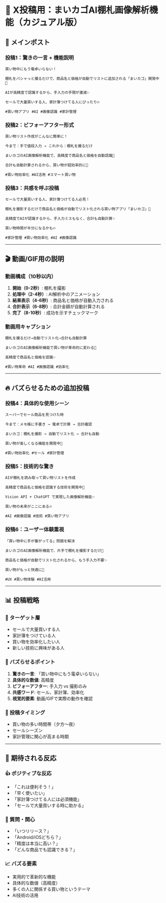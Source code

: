 # 📱 X投稿用：まいカゴAI棚札画像解析機能（カジュアル版）

## 🚀 メインポスト

### 投稿1：驚きの一言 + 機能説明
```
買い物中にもう電卓いらない！

棚札をパシャっと撮るだけで、商品名と価格が自動でリストに追加される「まいカゴ」開発中📱

AIが高精度で認識するから、手入力の手間が激減✨

セールで大量買いする人、家計簿つけてる人にぴったり🔥

#買い物アプリ #AI #画像認識 #家計管理
```

### 投稿2：ビフォーアフター形式
```
買い物リスト作成がこんなに簡単に！

今まで：手で値段入力 → これから：棚札を撮るだけ

まいカゴのAI画像解析機能で、高精度で商品名と価格を自動認識📸

合計も自動計算されるから、買い物が超効率的に💪

#買い物効率化 #AI活用 #スマート買い物
```

### 投稿3：共感を呼ぶ投稿
```
セールで大量買いする人、家計簿つけてる人必見！

棚札を撮影するだけで商品名と価格が自動でリスト化される買い物アプリ「まいカゴ」📱

高精度でAIが認識するから、手入力ミスもなく、合計も自動計算✨

買い物時間が半分になるかも🔥

#家計管理 #買い物効率化 #AI #画像認識
```

---

## 🎬 動画/GIF用の説明

### 動画構成（10秒以内）
1. **開始（0-2秒）**: 棚札を撮影
2. **処理中（2-4秒）**: AI解析中のアニメーション
3. **結果表示（4-6秒）**: 商品名と価格が自動入力される
4. **合計表示（6-8秒）**: 合計金額が自動計算される
5. **完了（8-10秒）**: 成功を示すチェックマーク

### 動画用キャプション
```
棚札を撮るだけ→自動でリスト化→合計も自動計算

まいカゴのAI画像解析機能で買い物が革命的に変わる📱

高精度で商品名と価格を認識✨

#買い物革命 #AI #画像認識 #効率化
```

---

## 🔥 バズらせるための追加投稿

### 投稿4：具体的な使用シーン
```
スーパーでセール商品を見つけた時

今まで：メモ帳に手書き → 電卓で計算 → 合計確認

まいカゴ：棚札を撮影 → 自動でリスト化 → 合計も自動

買い物が楽しくなる機能を開発中📱

#買い物効率化 #セール #家計管理
```

### 投稿5：技術的な驚き
```
AIが棚札を読み取って買い物リストを作成

高精度で商品名と価格を認識する技術を開発中📱

Vision API + ChatGPT で実現した画像解析機能✨

買い物の未来がここにある🔥

#AI #画像認識 #技術 #買い物アプリ
```

### 投稿6：ユーザー体験重視
```
「買い物中に手が塞がってる」問題を解決

まいカゴのAI画像解析機能で、片手で棚札を撮影するだけ📸

商品名と価格が自動でリスト化されるから、もう手入力不要✨

買い物がもっと快適に💪

#UX #買い物体験 #AI活用
```

---

## 📊 投稿戦略

### 🎯 ターゲット層
- セールで大量買いする人
- 家計簿をつけている人
- 買い物を効率化したい人
- 新しい技術に興味がある人

### 🚀 バズらせるポイント
1. **驚きの一言**: 「買い物中にもう電卓いらない」
2. **具体的な数値**: 高精度
3. **ビフォーアフター**: 手入力 vs 撮影のみ
4. **共感ワード**: セール、家計簿、効率化
5. **視覚的要素**: 動画/GIFで実際の動作を確認

### 📱 投稿タイミング
- 買い物の多い時間帯（夕方〜夜）
- セールシーズン
- 家計管理に関心が高まる時期

---

## 🎉 期待される反応

### 👍 ポジティブな反応
- 「これは便利そう！」
- 「早く使いたい」
- 「家計簿つけてる人には必須機能」
- 「セールで大量買いする時に助かる」

### 🤔 質問・関心
- 「いつリリース？」
- 「Android/iOSどちら？」
- 「精度は本当に高い？」
- 「どんな商品でも認識できる？」

### 📈 バズる要素
- 実用的で革新的な機能
- 具体的な数値（高精度）
- 多くの人に関係する買い物というテーマ
- AI技術の活用
